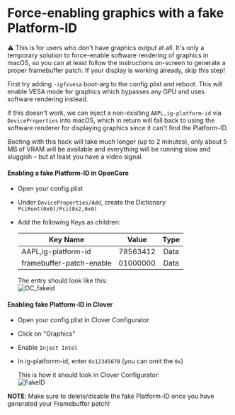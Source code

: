 
# Force-enabling graphics with a fake Platform-ID
⚠️ This is for users who don't have graphics output at all. It's only a temporary solution to force-enable software rendering of graphics in macOS, so you can at least  follow the instructions on-screen to generate a proper framebuffer patch. If your display is working already, skip this step!

First try adding `-igfxvesa` boot-arg to the config.plist and reboot. This will enable VESA mode for graphics which bypasses any GPU and uses software rendering instead.

If this doesn't work, we can inject a non-existing `AAPL,ig-platform-id` via `DeviceProperties` into macOS, which in return will fall back to using the software renderer for displaying graphics since it can't find the Platform-ID.

Booting with this hack will take much longer (up to 2 minutes), only about 5 MB of VRAM will be available and everything will be running slow and sluggish – but at least you have a video signal. 

#### Enabling a fake Platform-ID in OpenCore
- Open your config.plist
- Under `DeviceProperties/Add`, create the Dictionary `PciRoot(0x0)/Pci(0x2,0x0)`
- Add the following Keys as children:</br>

	|Key Name                |Value     | Type
	-------------------------|----------|:---:
	AAPL,ig-platform-id      | 78563412 |Data
	framebuffer-patch-enable | 01000000 |Data
	
	The entry should look like this:</br>
![OC_fakeid](https://github.com/5T33Z0/OC-Little-Translated/assets/76865553/b9b77d6f-1caf-46d3-9616-0debc83f855d)

#### Enabling fake Platform-ID in Clover
- Open your config.plist in Clover Configurator
- Click on "Graphics"
- Enable `Inject Intel`
- In ig-platforrm-id, enter `0x12345678` (you can omit the `0x`)

	This is how it should look in Clover Configurator:</br>
![FakeID](https://github.com/5T33Z0/OC-Little-Translated/assets/76865553/6ee45bfd-7d20-4d09-a61e-8bc165eb0a93)

**NOTE**: Make sure to delete/disable the fake Platform-ID once you have generated your Framebuffer patch!
